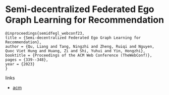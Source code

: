 # Semi-decentralized Federated Ego Graph Learning for Recommendation

```
@inproceedings{semidfegl_webconf23,
title = {Semi-decentralized Federated Ego Graph Learning for Recommendation},
author = {Qu, Liang and Tang, Ningzhi and Zheng, Ruiqi and Nguyen, Quoc Viet Hung and Huang, Zi and Shi, Yuhui and Yin, Hongzhi},
booktitle = {Proceedings of the ACM Web Conference (TheWebConf)},
pages = {339--348},
year = {2023}
}
```

links
- [acm](https://dl.acm.org/doi/10.1145/3543507.3583337)
